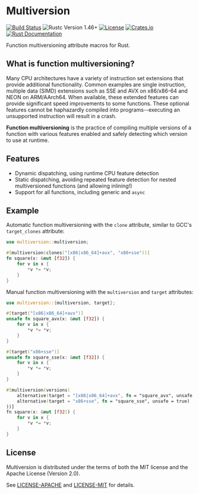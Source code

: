Multiversion
============
[![Build Status](https://github.com/calebzulawski/multiversion/workflows/Build/badge.svg?branch=master)](https://github.com/calebzulawski/multiversion/actions)
![Rustc Version 1.46+](https://img.shields.io/badge/rustc-1.46+-lightgray.svg)
[![License](https://img.shields.io/crates/l/multiversion)](https://crates.io/crates/multiversion)
[![Crates.io](https://img.shields.io/crates/v/multiversion)](https://crates.io/crates/multiversion)
[![Rust Documentation](https://img.shields.io/badge/api-rustdoc-blue.svg)](https://docs.rs/multiversion)

Function multiversioning attribute macros for Rust.

## What is function multiversioning?
Many CPU architectures have a variety of instruction set extensions that provide additional functionality.
Common examples are single instruction, multiple data (SIMD) extensions such as SSE and AVX on x86/x86-64 and NEON on ARM/AArch64.
When available, these extended features can provide significant speed improvements to some functions.
These optional features cannot be haphazardly compiled into programs--executing an unsupported instruction will result in a crash.

**Function multiversioning** is the practice of compiling multiple versions of a function with various features enabled and safely detecting which version to use at runtime.

## Features
* Dynamic dispatching, using runtime CPU feature detection
* Static dispatching, avoiding repeated feature detection for nested multiversioned functions (and allowing inlining!)
* Support for all functions, including generic and `async`

## Example
Automatic function multiversioning with the `clone` attribute, similar to GCC's `target_clones` attribute:
```rust
use multiversion::multiversion;

#[multiversion(clones("[x86|x86_64]+avx", "x86+sse"))]
fn square(x: &mut [f32]) {
    for v in x {
        *v *= *v;
    }
}
```

Manual function multiversioning with the `multiversion` and `target` attributes:
```rust
use multiversion::{multiversion, target};

#[target("[x86|x86_64]+avx")]
unsafe fn square_avx(x: &mut [f32]) {
    for v in x {
        *v *= *v;
    }
}

#[target("x86+sse")]
unsafe fn square_sse(x: &mut [f32]) {
    for v in x {
        *v *= *v;
    }
}

#[multiversion(versions(
    alternative(target = "[x86|x86_64]+avx", fn = "square_avx", unsafe = true),
    alternative(target = "x86+sse", fn = "square_sse", unsafe = true)
))]
fn square(x: &mut [f32]) {
    for v in x {
        *v *= *v;
    }
}
```

## License
Multiversion is distributed under the terms of both the MIT license and the Apache License (Version 2.0).

See [LICENSE-APACHE](LICENSE-APACHE) and [LICENSE-MIT](LICENSE-MIT) for details.
